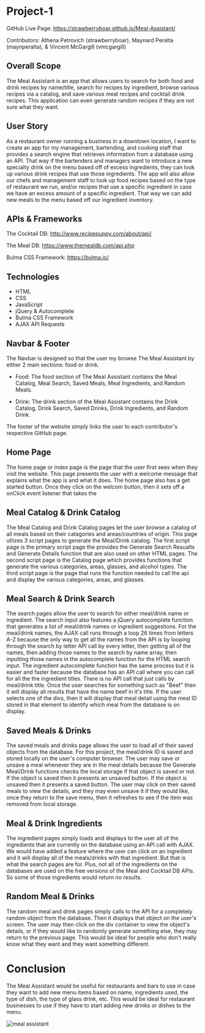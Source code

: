 # Project-1

GitHub Live Page: https://strawberryboar.github.io/Meal-Assistant/

Contributors: Athena Petrovich (strawberryboar), Maynard Peralta (maynperalta), & Vincent McGargill (vmcgargill)

## Overall Scope

The Meal Assistant is an app that allows users to search for both food and drink recipes by name/title, search for recipes by ingredient, browse various recipes via a catalog, and save various meal recipes and cocktail drink recipes. This application can even generate random recipes if they are not sure what they want.

## User Story

As a restaurant owner running a business in a downtown location, I want to create an app for my management, bartending, and cooking staff that provides a search engine that retrieves information from a database using an API. That way if the bartenders and managers want to introduce a new specialty drink on the menu based off of excess ingredients, they can look up various drink recipes that use those ingredients. The app will also allow our chefs and management staff to look up food recipes based on the type of restaurant we run, and/or recipes that use a specific ingredient in case we have an excess amount of a specific ingredient. That way we can add new meals to the menu based off our ingredient inventory.

## APIs & Frameworks

The Cocktail DB: http://www.recipepuppy.com/about/api/

The Meal DB: https://www.themealdb.com/api.php

Bulma CSS Framework: https://bulma.io/

## Technologies

- HTML
- CSS
- JavaScript
- jQuery & Autocomplete
- Bulma CSS Framework
- AJAX API Requests

## Navbar & Footer

The Navbar is designed so that the user my browse The Meal Assistant by either 2 main sections: food or drink.

- Food: The food section of The Meal Assistant contains the Meal Catalog, Meal Search, Saved Meals, Meal Ingredients, and Random Meals.

- Drink: The drink section of the Meal Assistant contains the Drink Catalog, Drink Search, Saved Drinks, Drink Ingredients, and Random Drink.

The footer of the website simply links the user to each contributor's respective GitHub page.

## Home Page

The home page or index page is the page that the user first sees when they visit the website. This page presents the user with a welcome message that explains what the app is and what it does. The home page also has a get started button. Once they click on the welcom button, then it sets off a onClick event listener that takes the

## Meal Catalog & Drink Catalog

The Meal Catalog and Drink Catalog pages let the user browse a catalog of all meals based on their catagories and areas/countries of origin. This page utlizes 3 script pages to generate the Meal/Drink catalog. The first script page is the primary script page the provides the Generate Search Resualts and Generate Details function that are also used on other HTML pages. The second script page is the Catalog page which provides functions that generate the various categories, areas, glasses, and alcohol types. The third script page is the page that runs the function needed to call the api and display the various categories, areas, and glasses.

## Meal Search & Drink Search

The search pages allow the user to search for either meal/drink name or ingredient. The search input also features a jQuery autocomplete function that generates a list of meal/drink names or ingredient suggestions. For the meal/drink names, the AJAX call runs through a loop 26 times from letters A-Z because the only way to get all the names from the API is by looping through the search by letter API call by every letter, then getting all of the names, then adding those names to the search by name array, then inputting those names in the autocomplete function for the HTML search input. The ingredient autocomplete function has the same process but it is easier and faster because the database has an API call where you can call for all the the ingredient titles. There is no API call that just calls by meal/drink title. Once the user searches for something such as "Beef" then it will display all results that have the name beef in it's title. If the user selects one of the divs, then it will display that meal detail using the meal ID stored in that element to identify which meal from the database is on display.

## Saved Meals & Drinks

The saved meals and drinks page allows the user to load all of their saved objects from the database. For this project, the meal/drink ID is saved and stored locally on the user's computer browser. The user may save or unsave a meal whenever they are in the meal details because the Generate Meal/Drink functions checks the local storage if that object is saved or not. If the object is saved then it presents an unsaved button. If the object is unsaved then it presents a saved button. The user may click on their saved meals to view the details, and they may even unsave it if they would like, once they return to the save menu, then it refreshes to see if the item was removed from local storage.

## Meal & Drink Ingredients

The ingredient pages simply loads and displays to the user all of the ingredients that are currently on the database using an API call with AJAX. We would have added a feature where the user can click on an ingredient and it will display all of the meals/drinks with that ingredient. But that is what the search pages are for. Plus, not all of the ingredients on the databases are used on the free versions of the Meal and Cocktail DB APIs. So some of those ingredients would return no results.

## Random Meal & Drinks

The random meal and drink pages simply calls to the API for a completely random object from the database. Then it displays that object on the user's screen. The user may then click on the div container to view the object's details, or if they would like to randomly generate something else, they may return to the previous page. This would be ideal for people who don't really know what they want and they want something different.

# Conclusion

The Meal Assistant would be useful for restaurants and bars to use in case they want to add new menu items based on name, ingredients used, the type of dish, the type of glass drink, etc. This would be ideal for restaurant businesses to use if they have to start adding new drinks or dishes to the menu.

![meal assistant](./sources/Meal-Assistant.gif)
